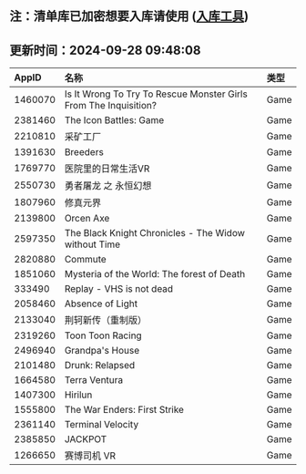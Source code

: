 ## 注：清单库已加密想要入库请使用 ([入库工具](https://github.com/BlankTMing/ManifestAutoUpdate/releases))

## 更新时间：2024-09-28 09:48:08
| AppID | 名称 | 类型  |
| :-------------------- | :----------------------------- | :----------- |
| 1460070 | Is It Wrong To Try To Rescue Monster Girls From The Inquisition?| Game |
| 2381460 | The Icon Battles: Game| Game |
| 2210810 | 采矿工厂| Game |
| 1391630 | Breeders| Game |
| 1769770 | 医院里的日常生活VR| Game |
| 2550730 | 勇者屠龙 之 永恒幻想| Game |
| 1807960 | 修真元界| Game |
| 2139800 | Orcen Axe| Game |
| 2597350 | The Black Knight Chronicles - The Widow without Time| Game |
| 2820880 | Commute| Game |
| 1851060 | Mysteria of the World: The forest of Death| Game |
| 333490 | Replay - VHS is not dead| Game |
| 2058460 | Absence of Light| Game |
| 2133040 | 荆轲新传（重制版）| Game |
| 2319260 | Toon Toon Racing| Game |
| 2496940 | Grandpa's House| Game |
| 2101480 | Drunk: Relapsed| Game |
| 1664580 | Terra Ventura| Game |
| 1407300 | Hirilun| Game |
| 1555800 | The War Enders: First Strike| Game |
| 2361140 | Terminal Velocity| Game |
| 2385850 | JACKPOT| Game |
| 1266650 | 赛博司机 VR| Game |
